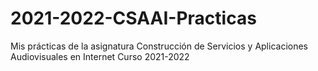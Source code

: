 # 2021-2022-CSAAI-Practicas
Mis prácticas de la asignatura Construcción de Servicios y Aplicaciones Audiovisuales en Internet Curso 2021-2022
